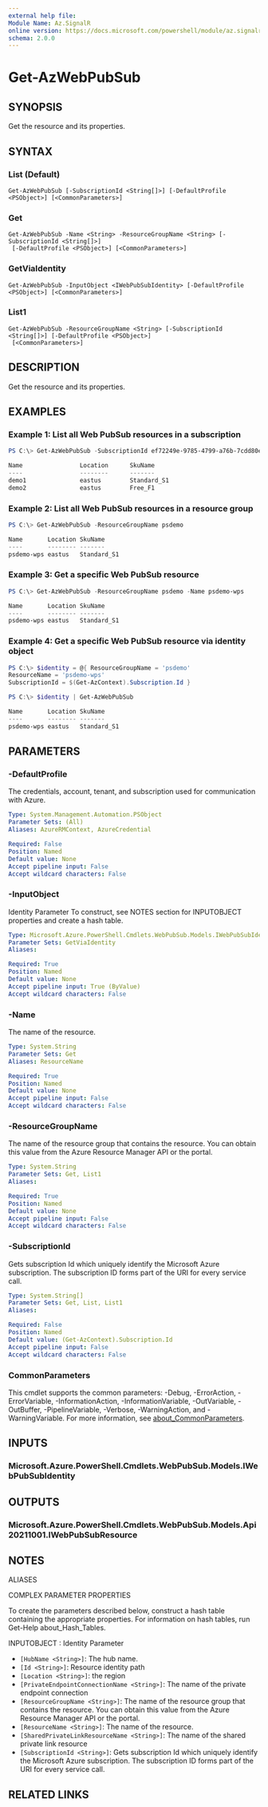 ```yaml
---
external help file:
Module Name: Az.SignalR
online version: https://docs.microsoft.com/powershell/module/az.signalr/get-azwebpubsub
schema: 2.0.0
---
```


# Get-AzWebPubSub

## SYNOPSIS
Get the resource and its properties.

## SYNTAX

### List (Default)
```
Get-AzWebPubSub [-SubscriptionId <String[]>] [-DefaultProfile <PSObject>] [<CommonParameters>]
```

### Get
```
Get-AzWebPubSub -Name <String> -ResourceGroupName <String> [-SubscriptionId <String[]>]
 [-DefaultProfile <PSObject>] [<CommonParameters>]
```

### GetViaIdentity
```
Get-AzWebPubSub -InputObject <IWebPubSubIdentity> [-DefaultProfile <PSObject>] [<CommonParameters>]
```

### List1
```
Get-AzWebPubSub -ResourceGroupName <String> [-SubscriptionId <String[]>] [-DefaultProfile <PSObject>]
 [<CommonParameters>]
```

## DESCRIPTION
Get the resource and its properties.

## EXAMPLES

### Example 1: List all Web PubSub resources in a subscription
```powershell
PS C:\> Get-AzWebPubSub -SubscriptionId ef72249e-9785-4799-a76b-7cdd80e1b1d0

Name                Location      SkuName
----                --------      -------
demo1               eastus        Standard_S1
demo2               eastus        Free_F1
```



### Example 2: List all Web PubSub resources in a resource group
```powershell
PS C:\> Get-AzWebPubSub -ResourceGroupName psdemo

Name       Location SkuName
----       -------- -------
psdemo-wps eastus   Standard_S1
```



### Example 3: Get a specific Web PubSub resource
```powershell
PS C:\> Get-AzWebPubSub -ResourceGroupName psdemo -Name psdemo-wps

Name       Location SkuName
----       -------- -------
psdemo-wps eastus   Standard_S1
```



### Example 4: Get a specific Web PubSub resource via identity object
```powershell
PS C:\> $identity = @{ ResourceGroupName = 'psdemo'
ResourceName = 'psdemo-wps'
SubscriptionId = $(Get-AzContext).Subscription.Id }

PS C:\> $identity | Get-AzWebPubSub

Name       Location SkuName
----       -------- -------
psdemo-wps eastus   Standard_S1
```



## PARAMETERS

### -DefaultProfile
The credentials, account, tenant, and subscription used for communication with Azure.

```yaml
Type: System.Management.Automation.PSObject
Parameter Sets: (All)
Aliases: AzureRMContext, AzureCredential

Required: False
Position: Named
Default value: None
Accept pipeline input: False
Accept wildcard characters: False
```

### -InputObject
Identity Parameter
To construct, see NOTES section for INPUTOBJECT properties and create a hash table.

```yaml
Type: Microsoft.Azure.PowerShell.Cmdlets.WebPubSub.Models.IWebPubSubIdentity
Parameter Sets: GetViaIdentity
Aliases:

Required: True
Position: Named
Default value: None
Accept pipeline input: True (ByValue)
Accept wildcard characters: False
```

### -Name
The name of the resource.

```yaml
Type: System.String
Parameter Sets: Get
Aliases: ResourceName

Required: True
Position: Named
Default value: None
Accept pipeline input: False
Accept wildcard characters: False
```

### -ResourceGroupName
The name of the resource group that contains the resource.
You can obtain this value from the Azure Resource Manager API or the portal.

```yaml
Type: System.String
Parameter Sets: Get, List1
Aliases:

Required: True
Position: Named
Default value: None
Accept pipeline input: False
Accept wildcard characters: False
```

### -SubscriptionId
Gets subscription Id which uniquely identify the Microsoft Azure subscription.
The subscription ID forms part of the URI for every service call.

```yaml
Type: System.String[]
Parameter Sets: Get, List, List1
Aliases:

Required: False
Position: Named
Default value: (Get-AzContext).Subscription.Id
Accept pipeline input: False
Accept wildcard characters: False
```

### CommonParameters
This cmdlet supports the common parameters: -Debug, -ErrorAction, -ErrorVariable, -InformationAction, -InformationVariable, -OutVariable, -OutBuffer, -PipelineVariable, -Verbose, -WarningAction, and -WarningVariable. For more information, see [about_CommonParameters](http://go.microsoft.com/fwlink/?LinkID=113216).

## INPUTS

### Microsoft.Azure.PowerShell.Cmdlets.WebPubSub.Models.IWebPubSubIdentity

## OUTPUTS

### Microsoft.Azure.PowerShell.Cmdlets.WebPubSub.Models.Api20211001.IWebPubSubResource

## NOTES

ALIASES

COMPLEX PARAMETER PROPERTIES

To create the parameters described below, construct a hash table containing the appropriate properties. For information on hash tables, run Get-Help about_Hash_Tables.


INPUTOBJECT <IWebPubSubIdentity>: Identity Parameter
  - `[HubName <String>]`: The hub name.
  - `[Id <String>]`: Resource identity path
  - `[Location <String>]`: the region
  - `[PrivateEndpointConnectionName <String>]`: The name of the private endpoint connection
  - `[ResourceGroupName <String>]`: The name of the resource group that contains the resource. You can obtain this value from the Azure Resource Manager API or the portal.
  - `[ResourceName <String>]`: The name of the resource.
  - `[SharedPrivateLinkResourceName <String>]`: The name of the shared private link resource
  - `[SubscriptionId <String>]`: Gets subscription Id which uniquely identify the Microsoft Azure subscription. The subscription ID forms part of the URI for every service call.

## RELATED LINKS


